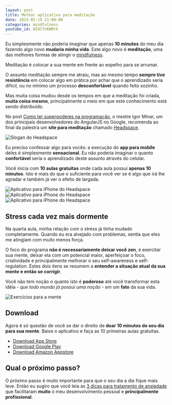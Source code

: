 ```yaml
---
layout: post
title: Melhor aplicativo para meditação
date: 2015-05-19 21:00:00
categories: mindfulness
youtube_id: 6I4CTnKWRtk
---
```


Eu simplesmente não poderia imaginar que apenas **10 minutos** do meu dia fazendo algo novo **mudaria minha vida**. Este algo novo é **meditação**, uma das melhores formas de atingir o <a href="/blog/mindfulness/o-que-e-mindfulness/">mindfulness</a>.

<div class="post-impact-1">
    <p>Meditação é colocar a sua mente em frente ao espelho para se arrumar.</p>
</div>

O assunto meditação sempre me atraiu, mas ao mesmo tempo **sempre tive resistência** em colocar algo em prática por achar que o aprendizado seria difícil, ou no mínimo um processo **desconfortável** quando feito sozinho.

Mas muita coisa mudou desde os tempos em que a meditação foi criada, **muita coisa mesmo**, principalmente o meio em que este conhecimento está sendo distribuído.

No post <a href="/blog/mindfulness/como-ter-superpoderes-na-programacao/">Como ter superpoderes na programação</a>, o mestre Igor Minar, um dos principais desenvolvedores do AngularJS no Google, recomenda ao final da palestra um **site para meditação** chamado <a href="https://www.headspace.com/" target="_blank">Headspace</a>.

<div class="post-impact-1">
    <img src="/images/posts/melhor-aplicativo-para-meditacao/headspace-slogan.jpg" title="Slogan do Headspace">
</div>

Eu preciso confessar algo para vocês: a execução do **app para mobile** deles é simplesmente **sensacional**. Eu não poderia imaginar o quanto **confortável** seria o aprendizado deste assunto através do celular.

Você inicia com **10 aulas gratuitas** onde cada aula possui **apenas 10 minutos**. Isto é mais do que o suficiente para você ver se é algo que irá lhe agradar e também já ver o efeito de largada.

<div class="post-impact-1">
    <div class="container-fluid">
        <div class="row">
            <div class="col-xs-4">
                <img src="/images/posts/melhor-aplicativo-para-meditacao/headspace-iphone-app-01.png" title="Aplicativo para iPhone do Headspace" class="shadow-3">
            </div>
            <div class="col-xs-4">
                <img src="/images/posts/melhor-aplicativo-para-meditacao/headspace-iphone-app-02.png" title="Aplicativo para iPhone do Headspace" class="shadow-3">
            </div>
            <div class="col-xs-4">
                <img src="/images/posts/melhor-aplicativo-para-meditacao/headspace-iphone-app-03.png" title="Aplicativo para iPhone do Headspace" class="shadow-3">
            </div>
        </div>
    </div>
</div>


<div class="post-impact-1">
    <h2>Stress cada vez mais dormente</h2>
    <p>Na quarta aula, minha relação com o stress já tinha mudado completamente. Quando eu era alvejado com problemas, sentia que eles me atingiam com muito menos força.</p>
</div>

O foco do programa **não é necessariamente deixar você zen**, é exercitar sua mente, deixar ela com um potencial maior, aperfeiçoar o foco, criatividade e principalmente melhorar o seu self-awareness e self-regulation. Estes dois itens se resumem a **entender a situação atual da sua mente e então se corrigir**.

Você não tem noção o quanto isto é **poderoso** até você transformar esta idéia - *que todo mundo já possui uma noção* - em um **fato** da sua vida.

<div class="post-impact-1">
    <img src="/images/posts/melhor-aplicativo-para-meditacao/headspace-exercicios-para-mente.jpg" title="Exercícios para a mente">
</div>

## Download

Agora é só questão de você se dar o direito de **doar 10 minutos do seu dia para sua mente**. Baixe o aplicativo e faça as 10 primeiras aulas gratuitas.

* <a href="https://itunes.apple.com/app/headspace-on-the-go/id493145008" target="_blank">Download App Store</a>
* <a href="https://play.google.com/store/apps/details?id=com.getsomeheadspace.android&hl" target="_blank">Download Google Play</a>
* <a href="http://www.amazon.co.uk/gp/product/B00HCIW9XO?*Version*=1&*entries*=0" target="_blank">Download Amazon Appstore</a>

## Qual o próximo passo?

O próximo passo é muito importante para que o seu dia a dia fique mais leve. Então eu sugiro que você leia as <a href="/blog/mindfulness/3-dicas-para-tratamento-de-ansiedade/">3 dicas para tratamento de ansiedade</a> que facilitaram **muito** o meu desenvolvimento pessoal e **principalmente profissional**.
